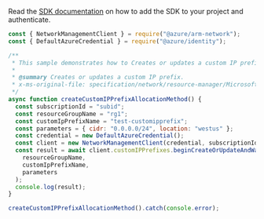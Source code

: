 Read the [SDK documentation](https://github.com/Azure/azure-sdk-for-js/blob/%40azure%2Farm-network_27.0.0/sdk/network/arm-network/README.md) on how to add the SDK to your project and authenticate.

```javascript
const { NetworkManagementClient } = require("@azure/arm-network");
const { DefaultAzureCredential } = require("@azure/identity");

/**
 * This sample demonstrates how to Creates or updates a custom IP prefix.
 *
 * @summary Creates or updates a custom IP prefix.
 * x-ms-original-file: specification/network/resource-manager/Microsoft.Network/stable/2021-05-01/examples/CustomIpPrefixCreateCustomizedValues.json
 */
async function createCustomIPPrefixAllocationMethod() {
  const subscriptionId = "subid";
  const resourceGroupName = "rg1";
  const customIpPrefixName = "test-customipprefix";
  const parameters = { cidr: "0.0.0.0/24", location: "westus" };
  const credential = new DefaultAzureCredential();
  const client = new NetworkManagementClient(credential, subscriptionId);
  const result = await client.customIPPrefixes.beginCreateOrUpdateAndWait(
    resourceGroupName,
    customIpPrefixName,
    parameters
  );
  console.log(result);
}

createCustomIPPrefixAllocationMethod().catch(console.error);
```
